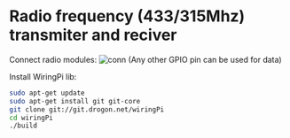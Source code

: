 # Radio frequency (433/315Mhz) transmiter and reciver

Connect radio modules:
![conn](https://tutorials-raspberrypi.de/wp-content/uploads/2016/04/raspberry-pi-funksteckdosen_Steckplatine.png)
(Any other GPIO pin can be used for data)

Install WiringPi lib:
```bash
sudo apt-get update
sudo apt-get install git git-core
git clone git://git.drogon.net/wiringPi
cd wiringPi
./build
```


